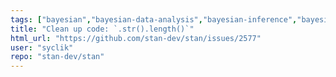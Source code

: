 ```yaml
---
tags: ["bayesian","bayesian-data-analysis","bayesian-inference","bayesian-methods","bayesian-statistics","code-cleanup","stan"]
title: "Clean up code: `.str().length()`"
html_url: "https://github.com/stan-dev/stan/issues/2577"
user: "syclik"
repo: "stan-dev/stan"
---
```


